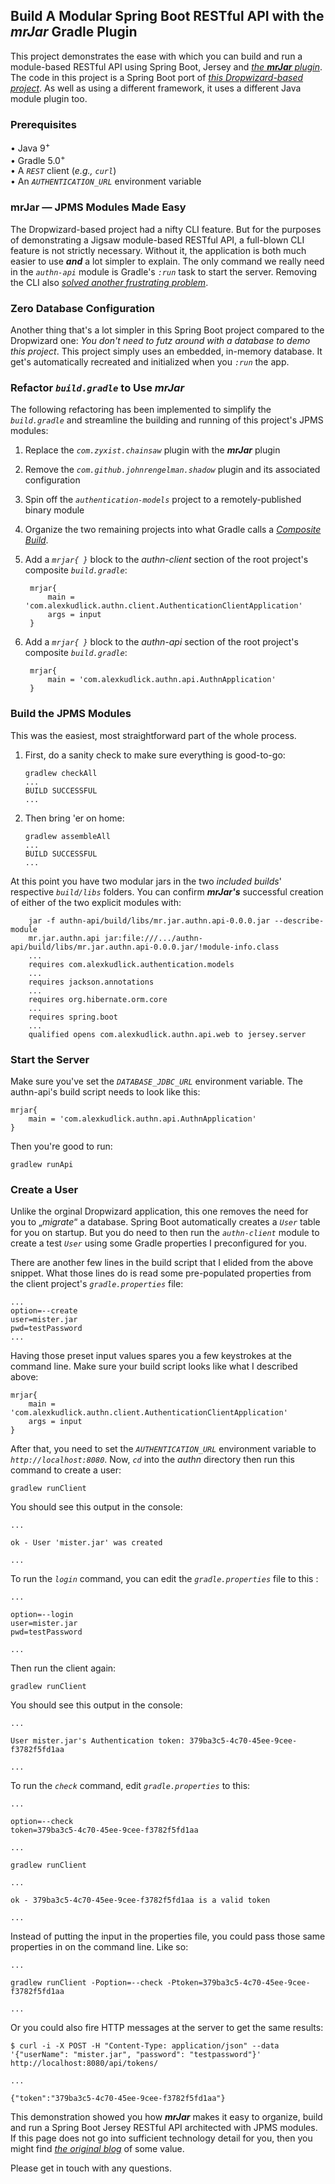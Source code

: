 ## Build A Modular Spring Boot RESTful API with the ***mrJar*** Gradle Plugin

This project demonstrates the ease with which you can build and run a module-based RESTful API using Spring Boot, Jersey and [*the **mrJar** plugin*](http://bit.ly/mrJar.com). 
The code in this project is a Spring Boot port of [*this Dropwizard-based project*]().
 As well as using a different framework, it uses a different Java module plugin too. 

### Prerequisites

• Java 9<sup>+</sup> <br />
• Gradle 5.0<sup>+</sup> <br />
• A *`REST`* client (*e.g., `curl`*) <br />
• An *`AUTHENTICATION_URL`* environment variable <br /> 

### mrJar — JPMS Modules Made Easy

The Dropwizard-based project had a nifty CLI feature. But for the purposes of demonstrating a Jigsaw module-based RESTful API, a full-blown CLI feature is not strictly necessary. Without it, the application is both much easier to use ***and*** a lot simpler to explain. The only command we really need in the *`authn-api`* module is Gradle's *`:run`* task to start the server. Removing the CLI also [*solved another frustrating problem*](). 

### Zero Database Configuration

Another thing that's a lot simpler in this Spring Boot project compared to the Dropwizard one: *You don't need to futz around with a database to demo this project*. This project simply uses an embedded, in-memory database. It get's automatically recreated and initialized when you *`:run`* the app.
 
### Refactor *`build.gradle`* to Use ***mrJar***

The following refactoring has been implemented to simplify the *`build.gradle`* and streamline the building and running of this project's JPMS modules:

1. Replace the *`com.zyxist.chainsaw`* plugin with the ***mrJar*** plugin
2. Remove the *`com.github.johnrengelman.shadow`* plugin and its associated configuration
3. Spin off the *`authentication-models`* project to a remotely-published binary module
4. Organize the two remaining projects into what Gradle calls a [*Composite Build*](http://bit.ly/CompBlds).
5. Add a *`mrjar{ }`* block to the *authn-client* section of the root project's composite *`build.gradle`*:
    
        mrjar{ 
            main = 'com.alexkudlick.authn.client.AuthenticationClientApplication'
            args = input
        }
    
6. Add a *`mrjar{ }`* block to the *authn-api* section of the root project's composite *`build.gradle`*:
    
        mrjar{ 
            main = 'com.alexkudlick.authn.api.AuthnApplication'
        }
           
### Build the JPMS Modules

This was the easiest, most straightforward part of the whole process. 

1. First, do a sanity check to make sure everything is good-to-go:

       gradlew checkAll
       ...
       BUILD SUCCESSFUL
       ...

2. Then bring 'er on home:

       gradlew assembleAll
       ...
       BUILD SUCCESSFUL
       ...

At this point you have two modular jars in the two *included builds*' respective *`build/libs`* folders. You can confirm ***mrJar's*** successful creation of either of the two explicit modules with:

        jar -f authn-api/build/libs/mr.jar.authn.api-0.0.0.jar --describe-module
        mr.jar.authn.api jar:file:///.../authn-api/build/libs/mr.jar.authn.api-0.0.0.jar/!module-info.class
        ...
        requires com.alexkudlick.authentication.models
        ...
        requires jackson.annotations
        ...
        requires org.hibernate.orm.core
        ...
        requires spring.boot
        ...
        qualified opens com.alexkudlick.authn.api.web to jersey.server


### Start the Server

Make sure you've set the *`DATABASE_JDBC_URL`* environment variable. The authn-api's build script needs to look like this:

    mrjar{ 
        main = 'com.alexkudlick.authn.api.AuthnApplication'
    }
    
Then you're good to run:

    gradlew runApi

### Create a User

Unlike the orginal Dropwizard application, this one removes the need for you to „*migrate*“ a database. Spring Boot automatically creates a *`User`* table for you on startup. But you do need to then run the *`authn-client`* module to create a test *`User`* using some Gradle properties I preconfigured for you.
 
There are another few lines in the build script that I elided from the above snippet. What those lines do is read some pre-populated properties from the client project's *`gradle.properties`* file:

    ...
    option=--create
    user=mister.jar
    pwd=testPassword
    ...
    
Having those preset input values spares you a few keystrokes at the command line. Make sure your build script looks like what I described above:

    
    mrjar{ 
        main = 'com.alexkudlick.authn.client.AuthenticationClientApplication'
        args = input
    }
    

 After that, you need to set the *`AUTHENTICATION_URL`* environment variable to *`http://localhost:8080`*.  Now, *`cd`* into the *authn* directory then run this command to create a user:

    gradlew runClient
       
You should see this output in the console:

    ...
       
    ok - User 'mister.jar' was created
    
    ...

To run the *`login`* command, you can edit the *`gradle.properties`* file to this : 

    ...
    
    option=--login
    user=mister.jar
    pwd=testPassword

    ...

Then run the client again:

    gradlew runClient
       
You should see this output in the console:

    ...
       
    User mister.jar's Authentication token: 379ba3c5-4c70-45ee-9cee-f3782f5fd1aa
    
    ...


To run the *`check`* command, edit *`gradle.properties`* to this: 

    ...
    
    option=--check
    token=379ba3c5-4c70-45ee-9cee-f3782f5fd1aa
    
    ...
    
    gradlew runClient
    
    ...
           
    ok - 379ba3c5-4c70-45ee-9cee-f3782f5fd1aa is a valid token
        
    ...

Instead of putting the input in the properties file, you could pass those same properties in on the command line. Like so:

    ...
    
    gradlew runClient -Poption=--check -Ptoken=379ba3c5-4c70-45ee-9cee-f3782f5fd1aa
    
    ...

Or you could also fire HTTP messages at the server to get the same results:

    $ curl -i -X POST -H "Content-Type: application/json" --data '{"userName": "mister.jar", "password": "testpassword"}' http://localhost:8080/api/tokens/

    ...

    {"token":"379ba3c5-4c70-45ee-9cee-f3782f5fd1aa"}

   
This demonstration showed you how ***mrJar*** makes it easy to organize, build and run a Spring Boot Jersey RESTful API architected with JPMS modules.  If this page does not go into sufficient technology detail for you, then you might find [*the original blog*](http://bit.ly/akudBlog) of some value.

Please get in touch with any questions.